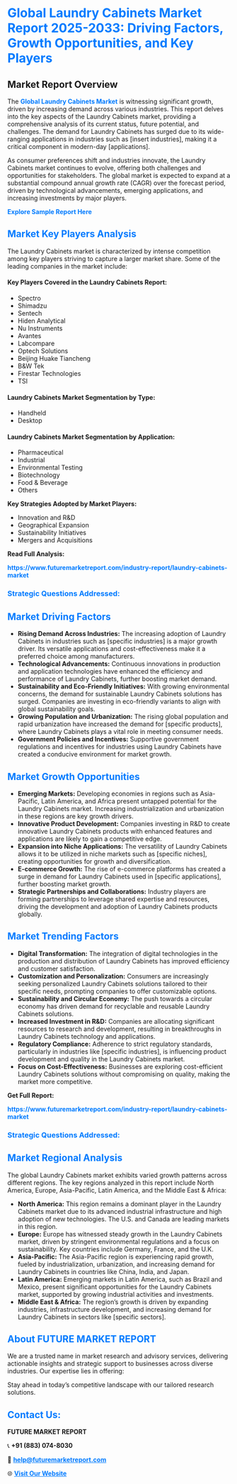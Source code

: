 <h1 style="color: #007BFF;">Global Laundry Cabinets Market Report 2025-2033: Driving Factors, Growth Opportunities, and Key Players</h1>

<section id="overview">
<h2>Market Report Overview</h2>
<p>The <a href="https://www.futuremarketreport.com/industry-report/laundry-cabinets-market" style="color: #007BFF; text-decoration: none;"><strong>Global Laundry Cabinets Market</strong></a> is witnessing significant growth, driven by increasing demand across various industries. This report delves into the key aspects of the Laundry Cabinets market, providing a comprehensive analysis of its current status, future potential, and challenges. The demand for Laundry Cabinets has surged due to its wide-ranging applications in industries such as [insert industries], making it a critical component in modern-day [applications].</p>
<p>As consumer preferences shift and industries innovate, the Laundry Cabinets market continues to evolve, offering both challenges and opportunities for stakeholders. The global market is expected to expand at a substantial compound annual growth rate (CAGR) over the forecast period, driven by technological advancements, emerging applications, and increasing investments by major players.</p>
</section>

<section id="overview">
<p><a href="https://www.futuremarketreport.com/request-sample/reportId=33593" style="color: #007BFF; text-decoration: none;"><strong>Explore Sample Report Here</strong></a></p>
</section>

<section id="key-players">
<h2 style="color: #007BFF;">Market Key Players Analysis</h2>
<p>The Laundry Cabinets market is characterized by intense competition among key players striving to capture a larger market share. Some of the leading companies in the market include:</p>
<h4>Key Players Covered in the Laundry Cabinets Report:</h4>
<ul><li>Spectro</li><li>Shimadzu</li><li>Sentech</li><li>Hiden Analytical</li><li>Nu Instruments</li><li>Avantes</li><li>Labcompare</li><li>Optech Solutions</li><li>Beijing Huake Tiancheng</li><li>B&amp;W Tek</li><li>Firestar Technologies</li><li>TSI</li></ul>
<h4>Laundry Cabinets Market Segmentation by Type:</h4>
<ul><li>Handheld</li><li>Desktop</li></ul>

<h4>Laundry Cabinets Market Segmentation by Application:</h4>
<ul><li>Pharmaceutical</li><li>Industrial</li><li>Environmental Testing</li><li>Biotechnology</li><li>Food &amp; Beverage</li><li>Others</li></ul>
<p><strong>Key Strategies Adopted by Market Players:</strong></p>
<ul>
<li>Innovation and R&D</li>
<li>Geographical Expansion</li>
<li>Sustainability Initiatives</li>
<li>Mergers and Acquisitions</li>
</ul>
</section>

<section>
<p><strong>Read Full Analysis: </strong></p><a href="https://www.futuremarketreport.com/industry-report/laundry-cabinets-market" style="color: #007BFF; text-decoration: none;"><strong>https://www.futuremarketreport.com/industry-report/laundry-cabinets-market</strong></a>
<h3 style="color: #007BFF;">Strategic Questions Addressed:</h3>
</section>

<section id="driving-factors">
<h2 style="color: #007BFF;">Market Driving Factors</h2>
<ul>
<li><strong>Rising Demand Across Industries:</strong> The increasing adoption of Laundry Cabinets in industries such as [specific industries] is a major growth driver. Its versatile applications and cost-effectiveness make it a preferred choice among manufacturers.</li>
<li><strong>Technological Advancements:</strong> Continuous innovations in production and application technologies have enhanced the efficiency and performance of Laundry Cabinets, further boosting market demand.</li>
<li><strong>Sustainability and Eco-Friendly Initiatives:</strong> With growing environmental concerns, the demand for sustainable Laundry Cabinets solutions has surged. Companies are investing in eco-friendly variants to align with global sustainability goals.</li>
<li><strong>Growing Population and Urbanization:</strong> The rising global population and rapid urbanization have increased the demand for [specific products], where Laundry Cabinets plays a vital role in meeting consumer needs.</li>
<li><strong>Government Policies and Incentives:</strong> Supportive government regulations and incentives for industries using Laundry Cabinets have created a conducive environment for market growth.</li>
</ul>
</section>

<section id="growth-opportunities">
<h2 style="color: #007BFF;">Market Growth Opportunities</h2>
<ul>
<li><strong>Emerging Markets:</strong> Developing economies in regions such as Asia-Pacific, Latin America, and Africa present untapped potential for the Laundry Cabinets market. Increasing industrialization and urbanization in these regions are key growth drivers.</li>
<li><strong>Innovative Product Development:</strong> Companies investing in R&D to create innovative Laundry Cabinets products with enhanced features and applications are likely to gain a competitive edge.</li>
<li><strong>Expansion into Niche Applications:</strong> The versatility of Laundry Cabinets allows it to be utilized in niche markets such as [specific niches], creating opportunities for growth and diversification.</li>
<li><strong>E-commerce Growth:</strong> The rise of e-commerce platforms has created a surge in demand for Laundry Cabinets used in [specific applications], further boosting market growth.</li>
<li><strong>Strategic Partnerships and Collaborations:</strong> Industry players are forming partnerships to leverage shared expertise and resources, driving the development and adoption of Laundry Cabinets products globally.</li>
</ul>
</section>

<section id="trending-factors">
<h2 style="color: #007BFF;">Market Trending Factors</h2>
<ul>
<li><strong>Digital Transformation:</strong> The integration of digital technologies in the production and distribution of Laundry Cabinets has improved efficiency and customer satisfaction.</li>
<li><strong>Customization and Personalization:</strong> Consumers are increasingly seeking personalized Laundry Cabinets solutions tailored to their specific needs, prompting companies to offer customizable options.</li>
<li><strong>Sustainability and Circular Economy:</strong> The push towards a circular economy has driven demand for recyclable and reusable Laundry Cabinets solutions.</li>
<li><strong>Increased Investment in R&D:</strong> Companies are allocating significant resources to research and development, resulting in breakthroughs in Laundry Cabinets technology and applications.</li>
<li><strong>Regulatory Compliance:</strong> Adherence to strict regulatory standards, particularly in industries like [specific industries], is influencing product development and quality in the Laundry Cabinets market.</li>
<li><strong>Focus on Cost-Effectiveness:</strong> Businesses are exploring cost-efficient Laundry Cabinets solutions without compromising on quality, making the market more competitive.</li>
</ul>
</section>

<section>
<p><strong>Get Full Report: </strong></p><a href="https://www.futuremarketreport.com/industry-report/laundry-cabinets-market" style="color: #007BFF; text-decoration: none;"><strong>https://www.futuremarketreport.com/industry-report/laundry-cabinets-market</strong></a>
<h3 style="color: #007BFF;">Strategic Questions Addressed:</h3>
</section>


<section id="regional-analysis">
<h2 style="color: #007BFF;">Market Regional Analysis</h2>
<p>The global Laundry Cabinets market exhibits varied growth patterns across different regions. The key regions analyzed in this report include North America, Europe, Asia-Pacific, Latin America, and the Middle East & Africa:</p>
<ul>
<li><strong>North America:</strong> This region remains a dominant player in the Laundry Cabinets market due to its advanced industrial infrastructure and high adoption of new technologies. The U.S. and Canada are leading markets in this region.</li>
<li><strong>Europe:</strong> Europe has witnessed steady growth in the Laundry Cabinets market, driven by stringent environmental regulations and a focus on sustainability. Key countries include Germany, France, and the U.K.</li>
<li><strong>Asia-Pacific:</strong> The Asia-Pacific region is experiencing rapid growth, fueled by industrialization, urbanization, and increasing demand for Laundry Cabinets in countries like China, India, and Japan.</li>
<li><strong>Latin America:</strong> Emerging markets in Latin America, such as Brazil and Mexico, present significant opportunities for the Laundry Cabinets market, supported by growing industrial activities and investments.</li>
<li><strong>Middle East & Africa:</strong> The region’s growth is driven by expanding industries, infrastructure development, and increasing demand for Laundry Cabinets in sectors like [specific sectors].</li>
</ul>
</section>

<footer>
<h2 style="color: #007BFF;">About FUTURE MARKET REPORT</h2>
<p>We are a trusted name in market research and advisory services, delivering actionable insights and strategic support to businesses across diverse industries. Our expertise lies in offering:</p>

<p>Stay ahead in today’s competitive landscape with our tailored research solutions.</p>

<h2 style="color: #007BFF;">Contact Us:</h2>
<p><strong>FUTURE MARKET REPORT</strong></p>
<p>📞 <strong>+91 (883) 074-8030</strong></p>
<p>📧 <strong><a href="mailto:help@futuremarketreport.com" style="color: #007BFF;">help@futuremarketreport.com</a></strong></p>
<p>🌐 <strong><a href="https://www.futuremarketreport.com/" style="color: #007BFF;">Visit Our Website</a></strong></p>
</footer>